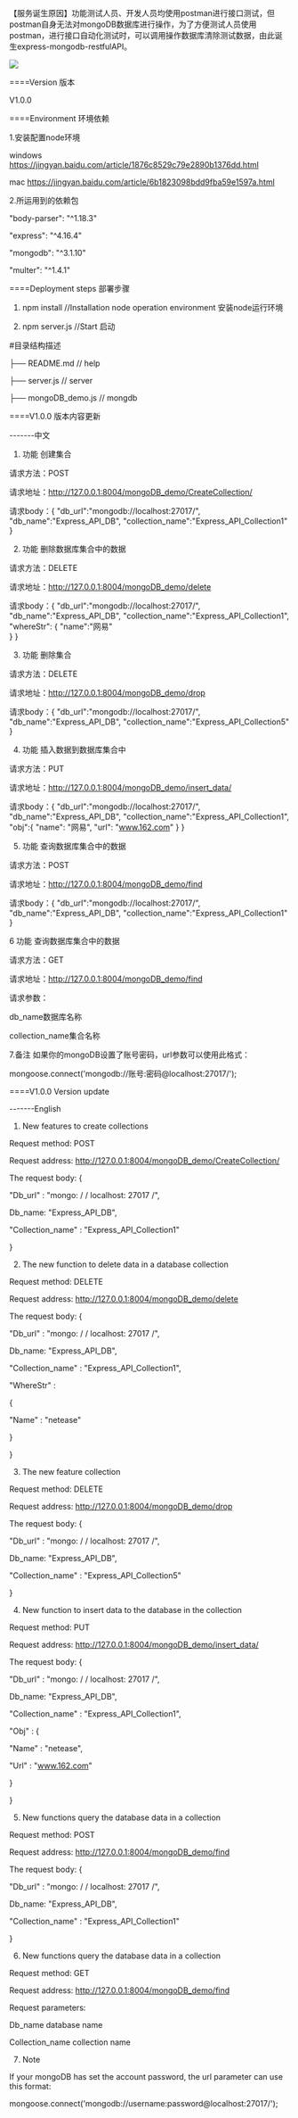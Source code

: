 【服务诞生原因】功能测试人员、开发人员均使用postman进行接口测试，但postman自身无法对mongoDB数据库进行操作，为了方便测试人员使用postman，进行接口自动化测试时，可以调用操作数据库清除测试数据，由此诞生express-mongodb-restfulAPI。

![](http://thyrsi.com/t6/613/1542872374x1822611383.jpg)

====Version 版本

V1.0.0

====Environment 环境依赖

1.安装配置node环境

windows
https://jingyan.baidu.com/article/1876c8529c79e2890b1376dd.html

mac
https://jingyan.baidu.com/article/6b1823098bdd9fba59e1597a.html

2.所运用到的依赖包

"body-parser": "^1.18.3"

"express": "^4.16.4"

"mongodb": "^3.1.10"

"multer": "^1.4.1"

====Deployment steps 部署步骤

1. npm install  //Installation node operation environment 安装node运行环境

2. npm server.js   //Start 启动

#目录结构描述

├── README.md                   // help

├── server.js                   // server

├── mongoDB_demo.js             // mongdb




====V1.0.0 版本内容更新

-------中文

1. 功能   创建集合

请求方法：POST

请求地址：http://127.0.0.1:8004/mongoDB_demo/CreateCollection/

请求body：{
	"db_url":"mongodb://localhost:27017/",
	"db_name":"Express_API_DB",
	"collection_name":"Express_API_Collection1"
}

2. 功能   删除数据库集合中的数据

请求方法：DELETE

请求地址：http://127.0.0.1:8004/mongoDB_demo/delete

请求body：{
	"db_url":"mongodb://localhost:27017/",
	"db_name":"Express_API_DB",
	"collection_name":"Express_API_Collection1",
	"whereStr":
		{
			"name":"网易"			
		}
}

3. 功能   删除集合

请求方法：DELETE

请求地址：http://127.0.0.1:8004/mongoDB_demo/drop

请求body：{
	"db_url":"mongodb://localhost:27017/",
	"db_name":"Express_API_DB",
	"collection_name":"Express_API_Collection5"
}

4. 功能   插入数据到数据库集合中

请求方法：PUT

请求地址：http://127.0.0.1:8004/mongoDB_demo/insert_data/

请求body：{ 
	"db_url":"mongodb://localhost:27017/",
	"db_name":"Express_API_DB",
	"collection_name":"Express_API_Collection1",
	"obj":{
		"name": "网易",
		"url": "www.162.com"
		}
}

5. 功能   查询数据库集合中的数据

请求方法：POST

请求地址：http://127.0.0.1:8004/mongoDB_demo/find

请求body：{
		"db_url":"mongodb://localhost:27017/",
		"db_name":"Express_API_DB",
		"collection_name":"Express_API_Collection1"
}

6 功能   查询数据库集合中的数据

请求方法：GET

请求地址：http://127.0.0.1:8004/mongoDB_demo/find

请求参数：

db_name数据库名称

collection_name集合名称


7.备注
如果你的mongoDB设置了账号密码，url参数可以使用此格式：

mongoose.connect('mongodb://账号:密码@localhost:27017/');

====V1.0.0 Version update

-------English

1. New features to create collections

Request method: POST

Request address: http://127.0.0.1:8004/mongoDB_demo/CreateCollection/

The request body: {

"Db_url" : "mongo: / / localhost: 27017 /",

Db_name: "Express_API_DB",

"Collection_name" : "Express_API_Collection1"

}


2. The new function to delete data in a database collection

Request method: DELETE

Request address: http://127.0.0.1:8004/mongoDB_demo/delete

The request body: {

"Db_url" : "mongo: / / localhost: 27017 /",

Db_name: "Express_API_DB",

"Collection_name" : "Express_API_Collection1",

"WhereStr" :

{

"Name" : "netease"

}

}


3. The new feature collection

Request method: DELETE

Request address: http://127.0.0.1:8004/mongoDB_demo/drop

The request body: {

"Db_url" : "mongo: / / localhost: 27017 /",

Db_name: "Express_API_DB",

"Collection_name" : "Express_API_Collection5"

}


4. New function to insert data to the database in the collection

Request method: PUT

Request address: http://127.0.0.1:8004/mongoDB_demo/insert_data/

The request body: {

"Db_url" : "mongo: / / localhost: 27017 /",

Db_name: "Express_API_DB",

"Collection_name" : "Express_API_Collection1",

"Obj" : {

"Name" : "netease",

"Url" : "www.162.com"

}

}


5. New functions query the database data in a collection

Request method: POST

Request address: http://127.0.0.1:8004/mongoDB_demo/find

The request body: {

"Db_url" : "mongo: / / localhost: 27017 /",

Db_name: "Express_API_DB",

"Collection_name" : "Express_API_Collection1"

}


6. New functions query the database data in a collection

Request method: GET

Request address: http://127.0.0.1:8004/mongoDB_demo/find

Request parameters:

Db_name database name

Collection_name collection name

7. Note

If your mongoDB has set the account password, the url parameter can use this format:

mongoose.connect('mongodb://username:password@localhost:27017/');

